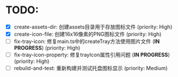 # TODO:

- [x] create-assets-dir: 创建assets目录用于存放图标文件 (priority: High)
- [x] create-icon-file: 创建16x16像素的PNG图标文件 (priority: High)
- [ ] fix-tray-icon: 修复main.ts中的createTray方法使用图片文件 (**IN PROGRESS**) (priority: High)
- [ ] fix-tray-icon-property: 修复trayIcon属性引用问题 (**IN PROGRESS**) (priority: High)
- [ ] rebuild-and-test: 重新构建并测试托盘图标显示 (priority: Medium)
